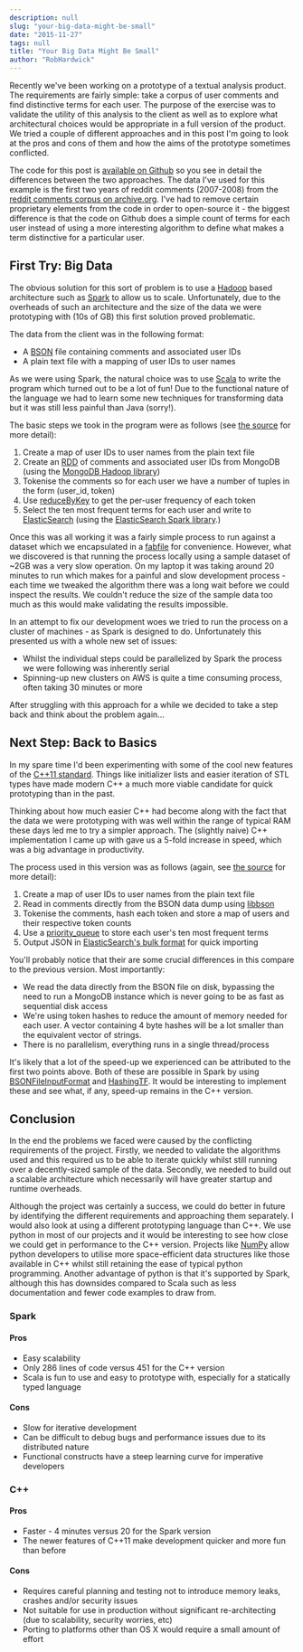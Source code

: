 ```yaml
---
description: null
slug: "your-big-data-might-be-small"
date: "2015-11-27"
tags: null
title: "Your Big Data Might Be Small"
author: "RobHardwick"
---
```


Recently we've been working on a prototype of a textual analysis product. The requirements are fairly simple: take a corpus of user comments and find distinctive terms for each user. The purpose of the exercise was to validate the utility of this analysis to the client as well as to explore what architectural choices would be appropriate in a full version of the product. We tried a couple of different approaches and in this post I'm going to look at the pros and cons of them and how the aims of the prototype sometimes conflicted.

The code for this post is [available on Github](https://github.com/atchai/small-data) so you see in detail the differences between the two approaches. The data I've used for this example is the first two years of reddit comments (2007-2008) from the [reddit comments corpus on archive.org](https://archive.org/details/2015_reddit_comments_corpus).  I've had to remove certain proprietary elements from the code in order to open-source it - the biggest difference is that the code on Github does a simple count of terms for each user instead of using a more interesting algorithm to define what makes a term distinctive for a particular user.


## First Try: Big Data

The obvious solution for this sort of problem is to use a [Hadoop](https://hadoop.apache.org/) based architecture such as [Spark](http://spark.apache.org/) to allow us to scale. Unfortunately, due to the overheads of such an architecture and the size of the data we were prototyping with (10s of GB) this first solution proved problematic.

The data from the client was in the following format:

* A [BSON](https://en.wikipedia.org/wiki/BSON) file containing comments and associated user IDs
* A plain text file with a mapping of user IDs to user names

As we were using Spark, the natural choice was to use [Scala](http://www.scala-lang.org/) to write the program which turned out to be a lot of fun! Due to the functional nature of the language we had to learn some new techniques for transforming data but it was still less painful than Java (sorry!).

The basic steps we took in the program were as follows (see [the source](https://github.com/atchai/small-data/blob/master/spark/src/main/scala/SmallData.scala) for more detail):

1. Create a map of user IDs to user names from the plain text file
2. Create an [RDD](http://spark.apache.org/docs/latest/programming-guide.html#resilient-distributed-datasets-rdds) of comments and associated user IDs from MongoDB (using the [MongoDB Hadoop library](https://docs.mongodb.org/ecosystem/tutorial/getting-started-with-hadoop/))
3. Tokenise the comments so for each user we have a number of tuples in the form (user_id, token)
4. Use [reduceByKey](https://spark.apache.org/docs/latest/api/java/org/apache/spark/rdd/PairRDDFunctions.html#reduceByKey%28scala.Function2%29) to get the per-user frequency of each token
5. Select the ten most frequent terms for each user and write to [ElasticSearch](https://www.elastic.co/products/elasticsearch) (using the [ElasticSearch Spark library](https://www.elastic.co/guide/en/elasticsearch/hadoop/current/spark.html).)

Once this was all working it was a fairly simple process to run against a dataset which we encapsulated in a [fabfile](https://github.com/atchai/small-data/blob/master/fabfile.py) for convenience. However, what we discovered is that running the process locally using a sample dataset of ~2GB was a very slow operation. On my laptop it was taking around 20 minutes to run which makes for a painful and slow development process - each time we tweaked the algorithm there was a long wait before we could inspect the results. We couldn't reduce the size of the sample data too much as this would make validating the results impossible.

In an attempt to fix our development woes we tried to run the process on a cluster of machines - as Spark is designed to do. Unfortunately this presented us with a whole new set of issues:

* Whilst the individual steps could be parallelized by Spark the process we were following was inherently serial
* Spinning-up new clusters on AWS is quite a time consuming process, often taking 30 minutes or more

After struggling with this approach for a while we decided to take a step back and think about the problem again...


## Next Step: Back to Basics

In my spare time I'd been experimenting with some of the cool new features of the [C++11 standard](https://en.wikipedia.org/wiki/C%2B%2B11). Things like initializer lists and easier iteration of STL types have made modern C++ a much more viable candidate for quick prototyping than in the past.

Thinking about how much easier C++ had become along with the fact that the data we were prototyping with was well within the range of typical RAM these days led me to try a simpler approach. The (slightly naive) C++ implementation I came up with gave us a 5-fold increase in speed, which was a big advantage in productivity.

The process used in this version was as follows (again, see [the source](https://github.com/atchai/small-data/blob/master/cpp/src/) for more detail):

1. Create a map of user IDs to user names from the plain text file
2. Read in comments directly from the BSON data dump using [libbson](https://github.com/mongodb/libbson)
3. Tokenise the comments, hash each token and store a map of users and their respective token counts
4. Use a [priority_queue](http://en.cppreference.com/w/cpp/container/priority_queue) to store each user's ten most frequent terms
5. Output JSON in [ElasticSearch's bulk format](https://www.elastic.co/guide/en/elasticsearch/reference/current/docs-bulk.html) for quick importing

You'll probably notice that their are some crucial differences in this compare to the previous version. Most importantly:

* We read the data directly from the BSON file on disk, bypassing the need to run a MongoDB instance which is never going to be as fast as sequential disk access
* We're using token hashes to reduce the amount of memory needed for each user. A vector containing 4 byte hashes will be a lot smaller than the equivalent vector of strings.
* There is no parallelism, everything runs in a single thread/process

It's likely that a lot of the speed-up we experienced can be attributed to the first two points above. Both of these are possible in Spark by using [BSONFileInputFormat](http://api.mongodb.org/hadoop/current/core/com/mongodb/hadoop/BSONFileInputFormat.html) and [HashingTF](http://spark.apache.org/docs/latest/api/scala/index.html#org.apache.spark.mllib.feature.HashingTF). It would be interesting to implement these and see what, if any, speed-up remains in the C++ version.


## Conclusion

In the end the problems we faced were caused by the conflicting requirements of the project. Firstly, we needed to validate the algorithms used and this required us to be able to iterate quickly whilst still running over a decently-sized sample of the data. Secondly, we needed to build out a scalable architecture which necessarily will have greater startup and runtime overheads.

Although the project was certainly a success, we could do better in future by identifying the different requirements and approaching them separately. I would also look at using a different prototyping language than C++. We use python in most of our projects and it would be interesting to see how close we could get in performance to the C++ version. Projects like [NumPy](http://www.numpy.org/) allow python developers to utilise more space-efficient data structures like those available in C++ whilst still retaining the ease of typical python programming. Another advantage of python is that it's supported by Spark, although this has downsides compared to Scala such as less documentation and fewer code examples to draw from.

### Spark

#### Pros

* Easy scalability
* Only 286 lines of code versus 451 for the C++ version
* Scala is fun to use and easy to prototype with, especially for a statically typed language

#### Cons

* Slow for iterative development
* Can be difficult to debug bugs and performance issues due to its distributed nature
* Functional constructs have a steep learning curve for imperative developers

### C++

#### Pros

* Faster - 4 minutes versus 20 for the Spark version
* The newer features of C++11 make development quicker and more fun than before

#### Cons

* Requires careful planning and testing not to introduce memory leaks, crashes and/or security issues
* Not suitable for use in production without significant re-architecting (due to scalability, security worries, etc)
* Porting to platforms other than OS X would require a small amount of effort
